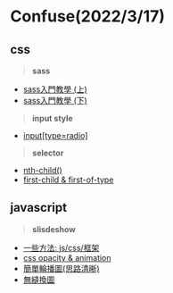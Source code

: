 # Confuse(2022/3/17)

## css
> **sass**
- [sass入門教學 (上)](https://ithelp.ithome.com.tw/articles/10244301)
- [sass入門教學 (下)](https://ithelp.ithome.com.tw/articles/10245392)

> **input style**
- [input[type=radio]](https://blog.csdn.net/qq_43258252/article/details/90750496)

> **selector**
- [nth-child()](https://blog.csdn.net/weixin_39015132/article/details/82015012)
- [first-child & first-of-type](https://www.itread01.com/p/654989.html)
## javascript
> **slisdeshow**
- [一些方法: js/css/框架](https://www.itread01.com/content/1545239046.html)
- [css opacity & animation](https://penueling.com/%E6%8A%80%E8%A1%93%E7%AD%86%E8%A8%98/%E4%B8%8D%E5%AE%89%E8%A3%9D%E5%A5%97%E4%BB%B6-%E8%A3%BD%E4%BD%9C%E9%9F%BF%E6%87%89%E5%BC%8F-rwd-%E8%BC%AA%E6%92%AD%E6%95%88%E6%9E%9C-slider/)
- [簡單輪播圖(思路清晰)](https://blog.csdn.net/qq_20495901/article/details/122936580?spm=1001.2014.3001.5502)
- [無縫換圖](https://blog.csdn.net/lyclyc_/article/details/108043006)